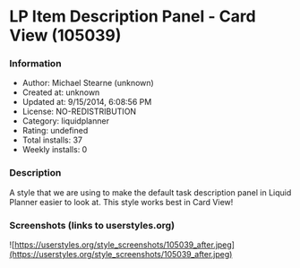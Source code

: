 # LP Item Description Panel - Card View (105039)

### Information
- Author: Michael Stearne (unknown)
- Created at: unknown
- Updated at: 9/15/2014, 6:08:56 PM
- License: NO-REDISTRIBUTION
- Category: liquidplanner
- Rating: undefined
- Total installs: 37
- Weekly installs: 0


### Description
A style that we are using to make the default task description panel in Liquid Planner easier to look at. This style works best in Card View!


### Screenshots (links to userstyles.org)
![https://userstyles.org/style_screenshots/105039_after.jpeg](https://userstyles.org/style_screenshots/105039_after.jpeg)


